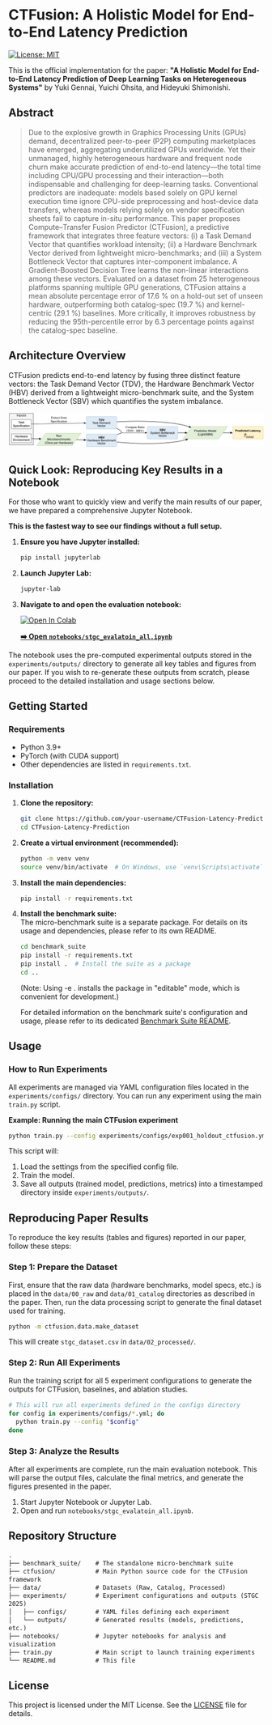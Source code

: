 # CTFusion: A Holistic Model for End-to-End Latency Prediction

[![License: MIT](https://img.shields.io/badge/License-MIT-yellow.svg)](https://opensource.org/licenses/MIT)

This is the official implementation for the paper: **"A Holistic Model for End-to-End Latency Prediction of Deep Learning Tasks on Heterogeneous Systems"** by Yuki Gennai, Yuichi Ohsita, and Hideyuki Shimonishi.

## Abstract

> Due to the explosive growth in Graphics Processing Units (GPUs) demand, decentralized peer-to-peer (P2P) computing marketplaces have emerged, aggregating underutilized GPUs worldwide. Yet their unmanaged, highly heterogeneous hardware and frequent node churn make accurate prediction of end-to-end latency—the total time including CPU/GPU processing and their interaction—both indispensable and challenging for deep-learning tasks. Conventional predictors are inadequate: models based solely on GPU kernel execution time ignore CPU-side preprocessing and host–device data transfers, whereas models relying solely on vendor specification sheets fail to capture in-situ performance.
This paper proposes Compute–Transfer Fusion Predictor (CTFusion), a predictive framework that integrates three feature vectors: (i) a Task Demand Vector that quantifies workload intensity; (ii) a Hardware Benchmark Vector derived from lightweight micro-benchmarks; and (iii) a System Bottleneck Vector that captures inter-component imbalance. A Gradient-Boosted Decision Tree learns the non-linear interactions among these vectors.
Evaluated on a dataset from 25 heterogeneous platforms spanning multiple GPU generations, CTFusion attains a mean absolute percentage error of 17.6 % on a hold-out set of unseen hardware, outperforming both catalog-spec (19.7 %) and kernel-centric (29.1 %) baselines. More critically, it improves robustness by reducing the 95th-percentile error by 6.3 percentage points against the catalog-spec baseline.

## Architecture Overview

CTFusion predicts end-to-end latency by fusing three distinct feature vectors: the Task Demand Vector (TDV), the Hardware Benchmark Vector (HBV) derived from a lightweight micro-benchmark suite, and the System Bottleneck Vector (SBV) which quantifies the system imbalance.

![CTFusion Architecture](./imgs/CTFusion_overview.png)

## Quick Look: Reproducing Key Results in a Notebook

For those who want to quickly view and verify the main results of our paper, we have prepared a comprehensive Jupyter Notebook.

**This is the fastest way to see our findings without a full setup.**

1.  **Ensure you have Jupyter installed:**
    ```bash
    pip install jupyterlab
    ```
2.  **Launch Jupyter Lab:**
    ```bash
    jupyter-lab
    ```
3.  **Navigate to and open the evaluation notebook:**

    [![Open In Colab](https://colab.research.google.com/assets/colab-badge.svg)](https://colab.research.google.com/github/gen-yuu/ctfusion-latency-prediction/blob/master/notebooks/stgc_evalatoin_all.ipynb)

    **[➡️ Open `notebooks/stgc_evalatoin_all.ipynb`](./notebooks/stgc_evalatoin_all.ipynb)**

The notebook uses the pre-computed experimental outputs stored in the `experiments/outputs/` directory to generate all key tables and figures from our paper. If you wish to re-generate these outputs from scratch, please proceed to the detailed installation and usage sections below.

## Getting Started

### Requirements

- Python 3.9+
- PyTorch (with CUDA support)
- Other dependencies are listed in `requirements.txt`.

### Installation

1.  **Clone the repository:**

    ```bash
    git clone https://github.com/your-username/CTFusion-Latency-Prediction.git
    cd CTFusion-Latency-Prediction
    ```

2.  **Create a virtual environment (recommended):**

    ```bash
    python -m venv venv
    source venv/bin/activate  # On Windows, use `venv\Scripts\activate`
    ```

3.  **Install the main dependencies:**

    ```bash
    pip install -r requirements.txt
    ```

4.  **Install the benchmark suite:**  
    The micro-benchmark suite is a separate package. For details on its usage and dependencies, please refer to its own README.

    ```bash
    cd benchmark_suite
    pip install -r requirements.txt
    pip install .  # Install the suite as a package
    cd ..
    ```

    (Note: Using -e . installs the package in "editable" mode, which is convenient for development.)

    For detailed information on the benchmark suite's configuration and usage, please refer to its dedicated [Benchmark Suite README](./benchmark_suite/README.md).

## Usage

### How to Run Experiments

All experiments are managed via YAML configuration files located in the `experiments/configs/` directory. You can run any experiment using the main `train.py` script.

**Example: Running the main CTFusion experiment**

```bash
python train.py --config experiments/configs/exp001_holdout_ctfusion.yml
```

This script will:

1.  Load the settings from the specified config file.
2.  Train the model.
3.  Save all outputs (trained model, predictions, metrics) into a timestamped directory inside `experiments/outputs/`.

## Reproducing Paper Results

To reproduce the key results (tables and figures) reported in our paper, follow these steps:

### Step 1: Prepare the Dataset

First, ensure that the raw data (hardware benchmarks, model specs, etc.) is placed in the `data/00_raw` and `data/01_catalog` directories as described in the paper. Then, run the data processing script to generate the final dataset used for training.

```bash
python -m ctfusion.data.make_dataset
```

This will create `stgc_dataset.csv` in `data/02_processed/`.

### Step 2: Run All Experiments

Run the training script for all 5 experiment configurations to generate the outputs for CTFusion, baselines, and ablation studies.

```bash
# This will run all experiments defined in the configs directory
for config in experiments/configs/*.yml; do
  python train.py --config "$config"
done
```

### Step 3: Analyze the Results

After all experiments are complete, run the main evaluation notebook. This will parse the output files, calculate the final metrics, and generate the figures presented in the paper.

1.  Start Jupyter Notebook or Jupyter Lab.
2.  Open and run `notebooks/stgc_evalatoin_all.ipynb`.

## Repository Structure

```
.
├── benchmark_suite/    # The standalone micro-benchmark suite
├── ctfusion/           # Main Python source code for the CTFusion framework
├── data/               # Datasets (Raw, Catalog, Processed)
├── experiments/        # Experiment configurations and outputs (STGC 2025)
│   ├── configs/        # YAML files defining each experiment
│   └── outputs/        # Generated results (models, predictions, etc.)
├── notebooks/          # Jupyter notebooks for analysis and visualization
├── train.py            # Main script to launch training experiments
└── README.md           # This file
```

## License

This project is licensed under the MIT License. See the [LICENSE](./LICENSE) file for details.
